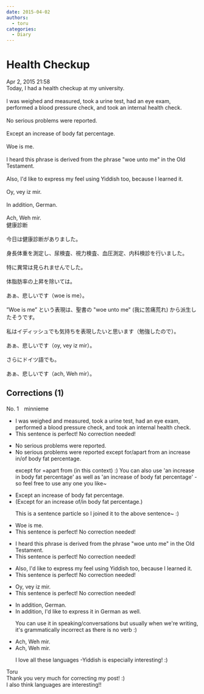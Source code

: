 ```yaml
---
date: 2015-04-02
authors:
  - toru
categories:
  - Diary
---
```


<h1 id="subject_show">Health Checkup</h1>
<div class="date">Apr 2, 2015 21:58</div>
<div id="post"><div id="body_show_ori">
Today, I had a health checkup at my university.<br/><br/>I was weighed and measured,  took a urine test, had an eye exam, performed a blood pressure check, and took an internal health check.<br/><br/>No serious problems were reported.<br/><br/>Except an increase of body fat percentage.<br/><br/>Woe is me.<br/><br/>I heard this phrase is derived from the phrase "woe unto me" in the Old Testament.<br/><br/>Also, I'd like to express my feel using Yiddish too, because I learned it.<br/><br/>Oy, vey iz mir.<br/><br/>In addition, German.<br/><br/>Ach, Weh mir.
</div></div>

<!-- more -->

<div id="post_ja"><div id="body_show_mo">
健康診断<br/><br/>今日は健康診断がありました。<br/><br/>身長体重を測定し、尿検査、視力検査、血圧測定、内科検診を行いました。<br/><br/>特に異常は見られませんでした。<br/><br/>体脂肪率の上昇を除いては。<br/><br/>あぁ、悲しいです（woe is me）。<br/><br/>”Woe is me” という表現は、聖書の "woe unto me" (我に苦痛荒れ) から派生したそうです。<br/><br/>私はイディッシュでも気持ちを表現したいと思います（勉強したので）。<br/><br/>あぁ、悲しいです（oy, vey iz mir）。<br/><br/>さらにドイツ語でも。<br/><br/>あぁ、悲しいです（ach, Weh mir）。
</div></div>

## Corrections (1)
<div id="block"><div class="first_name"> No. 1　<span class="just_name">minnieme</span></div><div id="block2">
<ul class="correction_field">
<li class="incorrect">I was weighed and measured,  took a urine test, had an eye exam, performed a blood pressure check, and took an internal health check.</li>
<li class="corrected perfect">This sentence is perfect! No correction needed!</li>
</ul>
<ul class="correction_field">
<li class="incorrect">No serious problems were reported.</li>
<li class="corrected correct">
No serious problems were reported <span class="f_blue">except for/apart from</span> an increase <span class="f_blue">in/of</span> body fat percentage.
<p class="correction_comment">except for =apart from (in this context) :) You can also use 'an increase in body fat percentage' as well as 'an increase of body fat percentage' -so feel free to use any one you like~</p>
</li>
</ul>
<ul class="correction_field">
<li class="incorrect">Except an increase of body fat percentage.</li>
<li class="corrected correct">
(Except <span class="f_blue">for</span> an increase of/<span class="f_blue">in </span>body fat percentage.)
<p class="correction_comment">This is a sentence particle so I joined it to the above sentence~ :)</p>
</li>
</ul>
<ul class="correction_field">
<li class="incorrect">Woe is me.</li>
<li class="corrected perfect">This sentence is perfect! No correction needed!</li>
</ul>
<ul class="correction_field">
<li class="incorrect">I heard this phrase is derived from the phrase "woe unto me" in the Old Testament.</li>
<li class="corrected perfect">This sentence is perfect! No correction needed!</li>
</ul>
<ul class="correction_field">
<li class="incorrect">Also, I'd like to express my feel using Yiddish too, because I learned it.</li>
<li class="corrected perfect">This sentence is perfect! No correction needed!</li>
</ul>
<ul class="correction_field">
<li class="incorrect">Oy, vey iz mir.</li>
<li class="corrected perfect">This sentence is perfect! No correction needed!</li>
</ul>
<ul class="correction_field">
<li class="incorrect">In addition, German.</li>
<li class="corrected correct">
In addition, <span class="f_blue">I'd like to express it in</span> German <span class="f_blue">as well</span>.
<p class="correction_comment">You can use it in speaking/conversations but usually when we're writing, it's grammatically incorrect as there is no verb :)</p>
</li>
</ul>
<ul class="correction_field">
<li class="incorrect">Ach, Weh mir.</li>
<li class="corrected correct">
Ach, Weh mir.
<p class="correction_comment">I love all these languages -Yiddish is especially interesting! :)</p>
</li>
</ul>
</div><div class="name"><span class="just_name">Toru</span><br>
Thank you very much for correcting my post! :)<br/>I also think languages are interesting!!
</div>
</div>
